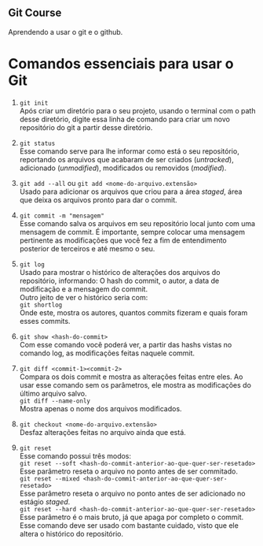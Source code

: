 ## Git Course
Aprendendo a usar o git e o github.

# Comandos essenciais para usar o Git
    
1. `git init`  
    Após criar um diretório para o seu projeto, usando o terminal com o path desse diretório, digite essa linha de comando para criar um novo repositório do git a partir desse diretório.  

2. `git status`  
    Esse comando serve para lhe informar como está o seu repositório, reportando os arquivos que acabaram de ser criados (_untracked_), adicionado (_unmodified_), modificados ou removidos (_modified_).  

3. `git add --all` ou  `git add <nome-do-arquivo.extensão>`  
    Usado para adicionar os arquivos que criou para a área _staged_, área que deixa os arquivos pronto para dar o commit.  

4. `git commit -m "mensagem"`  
    Esse comando salva os arquivos em seu repositório local junto com uma mensagem de commit. É importante, sempre colocar uma mensagem pertinente as modificações que você fez a fim de entendimento posterior de terceiros e até mesmo o seu.  

5. `git log`  
    Usado para mostrar o histórico de alterações dos arquivos do repositório, informando: O hash do commit, o autor, a data de modificação e a mensagem do commit.  
    Outro jeito de ver o histórico seria com:  
    `git shortlog`  
    Onde este, mostra os autores, quantos commits fizeram e quais foram esses commits.  

6. `git show <hash-do-commit>`  
    Com esse comando você poderá ver, a partir das hashs vistas no comando log, as modificações feitas naquele commit.  

7. `git diff <commit-1><commit-2>`  
    Compara os dois commit e mostra as alterações feitas entre eles. Ao usar esse comando sem os parâmetros, ele mostra as modificações do último arquivo salvo.  
    `git diff --name-only`  
    Mostra apenas o nome dos arquivos modificados.  

8. `git checkout <nome-do-arquivo.extensão>`  
    Desfaz alterações feitas no arquivo ainda que está.  

9. `git reset`  
    Esse comando possui três modos:  
    `git reset --soft <hash-do-commit-anterior-ao-que-quer-ser-resetado>`  
        Esse parâmetro reseta o arquivo no ponto antes de ser commitado.  
    `git reset --mixed <hash-do-commit-anterior-ao-que-quer-ser-resetado>`  
        Esse parâmetro reseta o arquivo no ponto antes de ser adicionado no estágio _staged_.  
    `git reset --hard <hash-do-commit-anterior-ao-que-quer-ser-resetado>`  
        Esse parâmetro é o mais bruto, já que apaga por completo o commit.  
    Esse comando deve ser usado com bastante cuidado, visto que ele altera o histórico do repositório.  